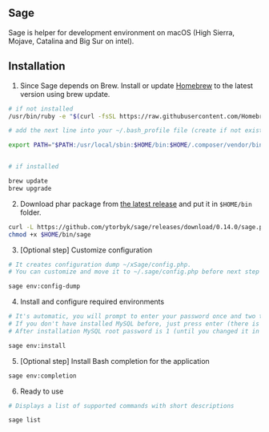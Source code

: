 
## Sage

Sage is helper for development environment on macOS (High Sierra, Mojave, Catalina and Big Sur on intel).


## Installation

1. Since Sage depends on Brew. Install or update [Homebrew](https://brew.sh/) to the latest version using brew update.
```bash
# if not installed
/usr/bin/ruby -e "$(curl -fsSL https://raw.githubusercontent.com/Homebrew/install/master/install)"

# add the next line into your ~/.bash_profile file (create if not exists)

export PATH="$PATH:/usr/local/sbin:$HOME/bin:$HOME/.composer/vendor/bin"


# if installed

brew update
brew upgrade
```

2. Download phar package from [the latest release](https://github.com/ytorbyk/sage/releases/latest) and put it in `$HOME/bin` folder.
```bash
curl -L https://github.com/ytorbyk/sage/releases/download/0.14.0/sage.phar > $HOME/bin/sage
chmod +x $HOME/bin/sage
```

3. [Optional step] Customize configuration
```bash
# It creates configuration dump ~/xSage/config.php.
# You can customize and move it to ~/.sage/config.php before next step if you want.

sage env:config-dump
```

4. Install and configure required environments
```bash
# It's automatic, you will prompt to enter your password once and two times MySQL root password.
# If you don't have installed MySQL before, just press enter (there is no password by default).
# After installation MySQL root password is 1 (until you changed it in ~/.sage/config.php config in node mysql.password)

sage env:install
```

5. [Optional step] Install Bash completion for the application
```bash
sage env:completion
```

6. Ready to use
```bash
# Displays a list of supported commands with short descriptions

sage list
```
